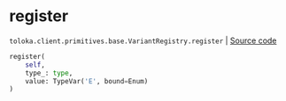 # register
`toloka.client.primitives.base.VariantRegistry.register` | [Source code](https://github.com/Toloka/toloka-kit/blob/v1.2.2/src/client/primitives/base.py#L47)

```python
register(
    self,
    type_: type,
    value: TypeVar('E', bound=Enum)
)
```

